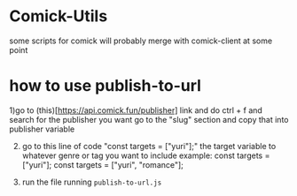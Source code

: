 # Comick-Utils
some scripts for comick will probably merge with comick-client at some point

# how to use publish-to-url

1)go to (this)[https://api.comick.fun/publisher] link and do ctrl + f and search for the publisher you want go to the "slug" section
and copy that into publisher variable

2) go to this line of code "const targets = ["yuri"];" the target variable to whatever genre or tag you want to include example:
const targets = ["yuri"];
const targets = ["yuri", "romance"];

3) run the file running ``publish-to-url.js``
